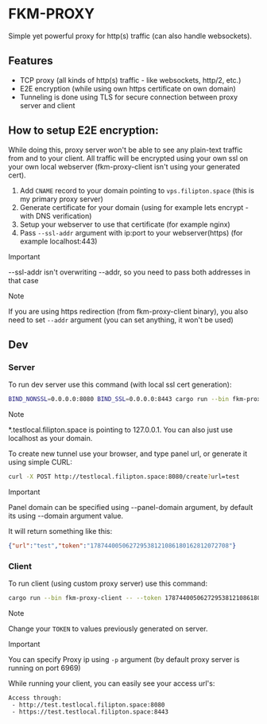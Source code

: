 # FKM-PROXY
Simple yet powerful proxy for http(s) traffic (can also handle websockets).


## Features
- TCP proxy (all kinds of http(s) traffic - like websockets, http/2, etc.)
- E2E encryption (while using own https certificate on own domain)
- Tunneling is done using TLS for secure connection between proxy server and client


## How to setup E2E encryption:
While doing this, proxy server won't be able to see any plain-text traffic from and to your client.
All traffic will be encrypted using your own ssl on your own local webserver (fkm-proxy-client isn't using your generated cert).

1. Add `CNAME` record to your domain pointing to `vps.filipton.space` (this is my primary proxy server)
2. Generate certificate for your domain (using for example lets encrypt - with DNS verification)
3. Setup your webserver to use that certificate (for example nginx)
4. Pass `--ssl-addr` argument with ip:port to your webserver(https) (for example localhost:443)
> [!IMPORTANT]
> --ssl-addr isn't overwriting --addr, so you need to pass both addresses in that case

> [!NOTE]
> If you are using https redirection (from fkm-proxy-client binary), you also need to set `--addr` argument (you can set anything, it won't be used)

## Dev
### Server
To run dev server use this command (with local ssl cert generation):
```bash
BIND_NONSSL=0.0.0.0:8080 BIND_SSL=0.0.0.0:8443 cargo run --bin fkm-proxy-server -- --domain testlocal.filipton.space --generate-cert
```

> [!NOTE]
> *.testlocal.filipton.space is pointing to 127.0.0.1. You can also just use localhost as your domain.


To create new tunnel use your browser, and type panel url, or generate it using simple CURL:
```bash
curl -X POST http://testlocal.filipton.space:8080/create?url=test
```
> [!IMPORTANT]
> Panel domain can be specified using --panel-domain argument, by default its using --domain argument value.

It will return something like this:
```json
{"url":"test","token":"178744005062729538121086180162812072708"}
```


### Client
To run client (using custom proxy server) use this command:
```bash
cargo run --bin fkm-proxy-client -- --token 178744005062729538121086180162812072708 -a 127.0.0.1:5000 -p localhost:6969
```
> [!NOTE]  
> Change your `TOKEN` to values previously generated on server.

> [!IMPORTANT]
> You can specify Proxy ip using `-p` argument (by default proxy server is running on port 6969)


While running your client, you can easily see your access url's:
```
Access through:
 - http://test.testlocal.filipton.space:8080
 - https://test.testlocal.filipton.space:8443
```
